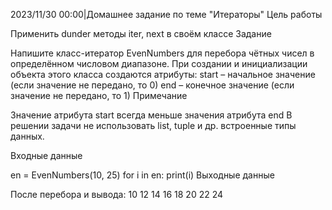 2023/11/30 00:00|Домашнее задание по теме "Итераторы"
Цель работы

Применить dunder методы iter, next в своём классе
Задание

Напишите класс-итератор EvenNumbers для перебора чётных чисел 
в определённом числовом диапазоне. При создании 
и инициализации объекта этого класса создаются атрибуты:
start – начальное значение (если значение не передано, то 0)
end – конечное значение (если значение не передано, то 1)
Примечание

Значение атрибута start всегда меньше значения атрибута end
В решении задачи не использовать list, tuple и др. встроенные 
типы данных.

Входные данные

en = EvenNumbers(10, 25)
for i in en:
print(i)
Выходные данные

После перебора и вывода:
10
12
14
16
18
20
22
24